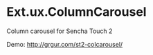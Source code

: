 Ext.ux.ColumnCarousel
=====================

Column carousel for Sencha Touch 2

Demo: http://grgur.com/st2-colcarousel/